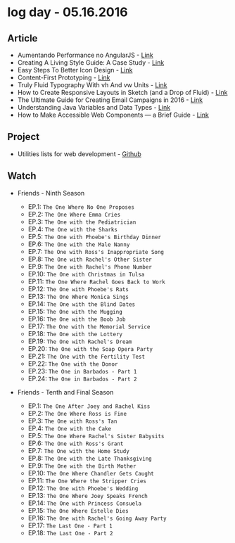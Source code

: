 # log day - 05.16.2016

## Article 

- Aumentando Performance no AngularJS - [Link](https://medium.com/@thiagorizzo/aumentando-performance-no-angularjs-df2264be8972#.5ergphaff)
- Creating A Living Style Guide: A Case Study - [Link](https://www.smashingmagazine.com/2016/05/creating-a-living-style-guide-case-study/)
- Easy Steps To Better Icon Design - [Link](https://www.smashingmagazine.com/2016/05/easy-steps-to-better-logo-design/)
- Content-First Prototyping - [Link](https://www.smashingmagazine.com/2016/05/content-first-prototyping/)
- Truly Fluid Typography With vh And vw Units - [Link](https://www.smashingmagazine.com/2016/05/fluid-typography/)
- How to Create Responsive Layouts in Sketch (and a Drop of Fluid) - [Link](http://www.sitepoint.com/how-to-create-responsive-layouts-in-sketch-using-fluid/)
- The Ultimate Guide for Creating Email Campaigns in 2016 - [Link](http://www.sitepoint.com/the-ultimate-guide-for-creating-email-campaigns-in-2016/)
- Understanding Java Variables and Data Types - [Link](http://www.sitepoint.com/understanding-java-variables-and-data-types/)
- How to Make Accessible Web Components — a Brief Guide - [Link](http://www.sitepoint.com/accessible-web-components/)


## Project

- Utilities lists for web development - [Github](https://github.com/brazilian-dev/useful)


## Watch

- Friends - Ninth Season
  - EP.1: `The One Where No One Proposes`
  - EP.2: `The One Where Emma Cries`
  - EP.3: `The One with the Pediatrician`
  - EP.4: `The One with the Sharks`
  - EP.5: `The One with Phoebe's Birthday Dinner`
  - EP.6: `The One with the Male Nanny`
  - EP.7: `The One with Ross's Inappropriate Song`
  - EP.8: `The One with Rachel's Other Sister`
  - EP.9: `The One with Rachel's Phone Number`
  - EP.10: `The One with Christmas in Tulsa`
  - EP.11: `The One Where Rachel Goes Back to Work`
  - EP.12: `The One with Phoebe's Rats`
  - EP.13: `The One Where Monica Sings`
  - EP.14: `The One with the Blind Dates`
  - EP.15: `The One with the Mugging`
  - EP.16: `The One with the Boob Job`
  - EP.17: `The One with the Memorial Service`
  - EP.18: `The One with the Lottery`
  - EP.19: `The One with Rachel's Dream`
  - EP.20: `The One with the Soap Opera Party`
  - EP.21: `The One with the Fertility Test`
  - EP.22: `The One with the Donor`
  - EP.23: `The One in Barbados - Part 1`
  - EP.24: `The One in Barbados - Part 2`

- Friends - Tenth and Final Season
  - EP.1: `The One After Joey and Rachel Kiss`
  - EP.2: `The One Where Ross is Fine`
  - EP.3: `The One with Ross's Tan`
  - EP.4: `The One with the Cake`
  - EP.5: `The One Where Rachel's Sister Babysits`
  - EP.6: `The One with Ross's Grant`
  - EP.7: `The One with the Home Study`
  - EP.8: `The One with the Late Thanksgiving`
  - EP.9: `The One with the Birth Mother`
  - EP.10: `The One Where Chandler Gets Caught`
  - EP.11: `The One Where the Stripper Cries`
  - EP.12: `The One with Phoebe's Wedding`
  - EP.13: `The One Where Joey Speaks French`
  - EP.14: `The One with Princess Consuela`
  - EP.15: `The One Where Estelle Dies`
  - EP.16: `The One with Rachel's Going Away Party`
  - EP.17: `The Last One - Part 1`
  - EP.18: `The Last One - Part 2`
